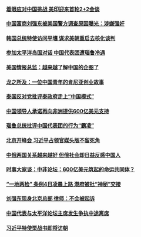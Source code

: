 #### [着眼应对中国挑战 美印迎来首轮2+2会谈](../pages/zyyyoeqqvi/4558320.md) 

#### [中国富商刘强东被美国警方调查原因曝光：涉嫌强奸](../pages/zyyyoeqqvi/4558312.md) 

#### [韩国总统特使访问平壤 谋求美朝重启去核化谈判](../pages/zyyyoeqqvi/4558281.md) 

#### [参加太平洋岛国对话 中国代表团遭瑙鲁冷遇](../pages/zyyyoeqqvi/4557810.md) 

#### [美国情报总监：越来越了解中国的企图了](../pages/zyyyoeqqvi/4557758.md) 

#### [龙之所及：一位中国青年的肯尼亚创业故事](../pages/zyyyoeqqvi/4557585.md) 

#### [泰国反对党批评泰政府走上“中国模式”](../pages/zyyyoeqqvi/4557570.md) 

#### [中国领导人承诺再向非洲提供600亿美元支持](../pages/zyyyoeqqvi/4557374.md) 

#### [瑙鲁总统批评中国代表团的行为“霸凌”](../pages/zyyyoeqqvi/4557347.md) 

#### [北京开峰会 习近平占领官媒头版不留死角](../pages/zyyyoeqqvi/4557342.md) 

#### [中俄两国关系越来越好 但俄社会却日益反感中国人](../pages/zyyyoeqqvi/4557245.md) 

#### [时事大家谈：中非论坛：600亿美元筑起的命运共同体？](../pages/zyyyoeqqvi/4557097.md) 

#### [“一地两检” 条例4日凌晨上路 港府被批“神秘”交接](../pages/zyyyoeqqvi/4557001.md) 

#### [刘强东现身北京总部 律师：不会被起诉](../pages/zyyyoeqqvi/4556931.md) 

#### [中国代表与太平洋论坛主席发生争执中途离席](../pages/zyyyoeqqvi/4556912.md) 

#### [习近平特使栗战书即将访朝](../pages/zyyyoeqqvi/4556874.md) 

